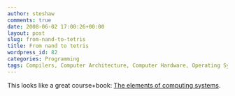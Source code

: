 ```yaml
---
author: steshaw
comments: true
date: 2008-06-02 17:00:26+00:00
layout: post
slug: from-nand-to-tetris
title: From nand to tetris
wordpress_id: 82
categories: Programming
tags: Compilers, Computer Architecture, Computer Hardware, Operating Systems, Programming Languages
---
```


This looks like a great course+book: [The elements of computing systems](http://www.idc.ac.il/tecs/).
